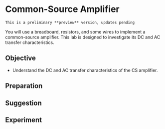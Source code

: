 # Common-Source Amplifier
 
 
 ```{warning}
 This is a preliminary **preview** version, updates pending
 ```
 
 You will use a breadboard, resistors, and some wires to implement a common-source amplifier. This lab is designed to investigate its DC and AC transfer characteristics. 
## Objective
* Understand the DC and AC transfer characteristics of the CS amplifier. 
## Preparation

## Suggestion

## Experiment
